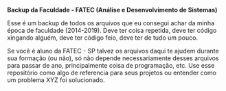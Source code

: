 ﻿**Backup da Faculdade - FATEC (Análise e Desenvolvimento de Sistemas)**

Esse é um backup de todos os arquivos que eu consegui achar da minha época de faculdade (2014-2019). Deve ter coisa repetida, deve ter código xingando alguém, deve ter código feio, deve ter de tudo um pouco.

Se você é aluno da FATEC - SP talvez os arquivos daqui te ajudem durante sua formação (ou não), só não depende necessariamente desses arquivos para passar de ano, principalmente coisa de programação, etc. Use esse repositório como algo de referencia para seus projetos ou entender como um problema XYZ foi solucionado.
